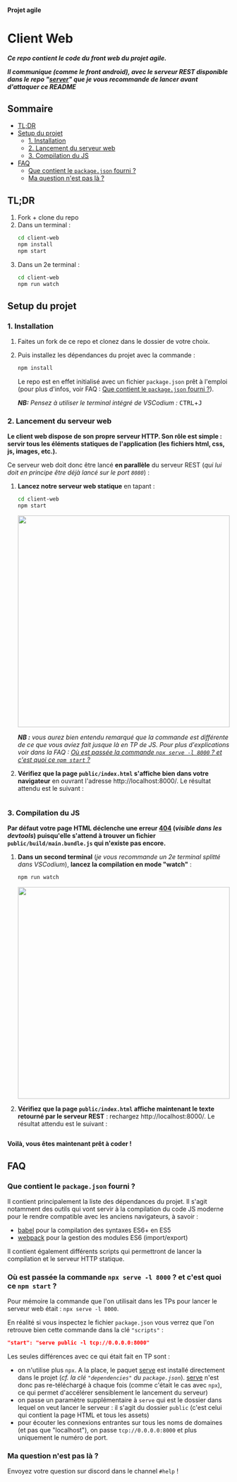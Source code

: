 #### Projet agile <!-- omit in toc -->
# Client Web <!-- omit in toc -->

***Ce repo contient le code du front web du projet agile.***

***Il communique (comme le front android), avec le serveur REST disponible dans le repo "[server](https://gitlab.com/univlille/defi-agile-iut/skeleton/server)" que je vous recommande de lancer avant d'attaquer ce README***

## Sommaire <!-- omit in toc -->
- [TL;DR](#tldr)
- [Setup du projet](#setup-du-projet)
	- [1. Installation](#1-installation)
	- [2. Lancement du serveur web](#2-lancement-du-serveur-web)
	- [3. Compilation du JS](#3-compilation-du-js)
- [FAQ](#faq)
	- [Que contient le `package.json` fourni ?](#que-contient-le-packagejson-fourni-)
	- [Ma question n'est pas là ?](#ma-question-nest-pas-là-)

## TL;DR
1. Fork + clone du repo
2. Dans un terminal :
	```bash
	cd client-web
	npm install
	npm start
	```
3. Dans un 2e terminal :
	```bash
	cd client-web
	npm run watch
	```

## Setup du projet
### 1. Installation


1. Faites un fork de ce repo et clonez dans le dossier de votre choix.
2. Puis installez les dépendances du projet avec la commande :
	```bash
	npm install
	```
	Le repo est en effet initialisé avec un fichier `package.json` prêt à l'emploi (pour plus d'infos, voir FAQ : [Que contient le `package.json` fourni ?](#que-contient-le-packagejson-fourni-)).

	***NB:** Pensez à utiliser le terminal intégré de VSCodium :* <kbd>CTRL</kbd>+<kbd>J</kbd>

### 2. Lancement du serveur web

**Le client web dispose de son propre serveur HTTP. Son rôle est simple : servir tous les éléments statiques de l'application (les fichiers html, css, js, images, etc.).**

Ce serveur web doit donc être lancé **en parallèle** du serveur REST (*qui lui doit en principe être déjà lancé sur le port `8080`*) :

1. **Lancez notre serveur web statique** en tapant :
	```bash
	cd client-web
	npm start
	```

	<img alt="" width="480" src="https://gitlab.com/univlille/defi-agile-iut/skeleton/client-web/uploads/7582c3ae30463f2888942e7e4bf300e4/npm-start.gif" />

	***NB :** vous aurez bien entendu remarqué que la commande est différente de ce que vous aviez fait jusque là en TP de JS. Pour plus d'explications voir dans la FAQ : [Où est passée la commande `npx serve -l 8000` ? et c'est quoi ce `npm start` ?](#où-est-passée-la-commande-npx-serve--l-8000--et-cest-quoi-ce-npm-start-)*

2. **Vérifiez que la page `public/index.html` s'affiche bien dans votre navigateur** en ouvrant l'adresse http://localhost:8000/. Le résultat attendu est le suivant :

	<img alt="" src="https://gitlab.com/univlille/defi-agile-iut/skeleton/client-web/uploads/8960ccf488eeae4ec3196a2138f89fbe/localhost-sans-js.png" >

### 3. Compilation du JS

**Par défaut votre page HTML déclenche une erreur [404](https://http.cat/404) (*visible dans les devtools*) puisqu'elle s'attend à trouver un fichier `public/build/main.bundle.js` qui n'existe pas encore.**

1. **Dans un second terminal** (*je vous recommande un 2e terminal splitté dans VSCodium*), **lancez la compilation en mode "watch"** :
	```bash
	npm run watch
	```

	<img alt="" src="https://gitlab.com/univlille/defi-agile-iut/skeleton/client-web/uploads/efb0c488306150dcced82dbe4ac8b759/npm-run-watch.gif" width="480" >

2. **Vérifiez que la page `public/index.html` affiche maintenant le texte retourné par le serveur REST** : rechargez http://localhost:8000/. Le résultat attendu est le suivant :

	<img alt="" src="https://gitlab.com/univlille/defi-agile-iut/skeleton/client-web/uploads/f747f3a7ba2d4f3c01dd941b0041aaa1/localhost-avec-js.gif" >

**Voilà, vous êtes maintenant prêt à coder !**

## FAQ

### Que contient le `package.json` fourni ?
Il contient principalement la liste des dépendances du projet. Il s'agit notamment des outils qui vont servir à la compilation du code JS moderne pour le rendre compatible avec les anciens navigateurs, à savoir :
- [babel](https://babeljs.io/) pour la compilation des syntaxes ES6+ en ES5
- [webpack](https://webpack.js.org/) pour la gestion des modules ES6 (import/export)

Il contient également différents scripts qui permettront de lancer la compilation et le serveur HTTP statique.

### Où est passée la commande `npx serve -l 8000` ? et c'est quoi ce `npm start` ?<!-- omit in toc -->
Pour mémoire la commande que l'on utilisait dans les TPs pour lancer le serveur web était : `npx serve -l 8000`.

En réalité si vous inspectez le fichier `package.json` vous verrez que l'on retrouve bien cette commande dans la clé `"scripts"` :
```json
"start": "serve public -l tcp://0.0.0.0:8000"
```
Les seules différences avec ce qui était fait en TP sont :
- on n'utilise plus `npx`. A la place, le paquet [serve](https://www.npmjs.com/package/serve) est installé directement dans le projet (*cf. la clé `"dependencies"` du `package.json`*). [serve](https://www.npmjs.com/package/serve) n'est donc pas re-téléchargé à chaque fois (comme c'était le cas avec `npx`), ce qui permet d'accélérer sensiblement le lancement du serveur)
- on passe un paramètre supplémentaire à `serve` qui est le dossier dans lequel on veut lancer le serveur : il s'agit du dossier `public` (c'est celui qui contient la page HTML et tous les assets)
- pour écouter les connexions entrantes sur tous les noms de domaines (et pas que "localhost"), on passe `tcp://0.0.0.0:8000` et plus uniquement le numéro de port.

### Ma question n'est pas là ?
Envoyez votre question sur discord dans le channel `#help` !
